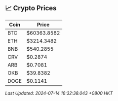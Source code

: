 ## 📈 Crypto Prices

| Coin | Price |
| ---- | ----- |
| BTC | $60363.8582 |
| ETH | $3214.3482 |
| BNB | $540.2855 |
| CRV | $0.2874 |
| ARB | $0.7081 |
| OKB | $39.8382 |
| DOGE | $0.1141 |

_Last Updated: 2024-07-14 16:32:38.043 +0800 HKT_